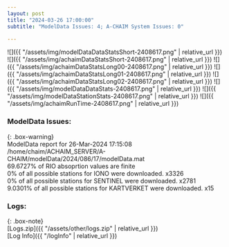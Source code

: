 ```yaml
---
layout: post
title: "2024-03-26 17:00:00"
subtitle: "ModelData Issues: 4; A-CHAIM System Issues: 0"

---
```


![]({{ "/assets/img/modelDataDataStatsShort-2408617.png" | relative_url }})
![]({{ "/assets/img/achaimDataStatsShort-2408617.png" | relative_url }})
![]({{ "/assets/img/achaimDataStatsLong00-2408617.png" | relative_url }})
![]({{ "/assets/img/achaimDataStatsLong01-2408617.png" | relative_url }})
![]({{ "/assets/img/achaimDataStatsLong02-2408617.png" | relative_url }})
![]({{ "/assets/img/modelDataDataStats-2408617.png" | relative_url }})
![]({{ "/assets/img/modelDataStationStats-2408617.png" | relative_url }})
![]({{ "/assets/img/achaimRunTime-2408617.png" | relative_url }})


### ModelData Issues:  
  
{: .box-warning}  
 ModelData report for 26-Mar-2024 17:15:08   
 /home/chaim/ACHAIM_SERVER/A-CHAIM/modelData/2024/086/17/modelData.mat   
 69.6727% of RIO absoprtion values are finite   
 0% of all possible stations for IONO were downloaded. x3326   
 0% of all possible stations for SENTINEL were downloaded. x2781   
 9.0301% of all possible stations for KARTVERKET were downloaded. x15   
  


### Logs:  
  
{: .box-note}  
[Logs.zip]({{ "/assets/other/logs.zip" | relative_url }})  
[Log Info]({{ "/logInfo" | relative_url }})  
